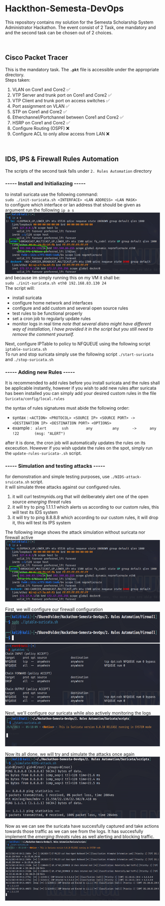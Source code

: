 # Hackthon-Semesta-DevOps
This repository contains my solution for the Semesta Scholarship System Administrator Hackathon. The event consist of 2 Task, one mandatory and and the second task can be chosen out of 2 choices.  
    
<br />    
    
## Cisco Packet Tracer   
This is the mandatory task. The **`.pkt`** file is accessible under the appropriate directory.    
Steps taken:      
1. VLAN on Core1 and Core2 ✅     
2. VTP Server and trunk port on Core1 and Core2 ✅       
3. VTP Client and trunk port on access switches ✅  
4. Port assignment on VLAN ✅   
5. STP on Core1 and Core2 ✅  
6. Etherchannel/Portchannel between Core1 and Core2 ✅     
7. HSRP on Core1 and Core2 ✅     
8. Configure Routing (OSPF) ❌      
9. Configure ACL to only allow access from LAN ❌    
        
<br />       
     
## IDS, IPS & Firewall Rules Automation    
The scripts of the second task falls under `2. Rules Automation` directory       
         
### ----- Install and Initialiazing   -----
to install suricata use the following command:    
`sudo ./init-suricata.sh <INTERFACE> <LAN ADDRESS> <LAN MASK>`              
to configure which interface or lan address that should be given as argument run the following `ip a s`     
<img src="https://github.com/HyggeHalcyon/Hackathon-Semesta-DevOps/blob/main/Assets/ipas.png" style="height: 200px; aspect-ratio: auto;"/>     
and because im simply running this on my VM it shall be:       
`sudo ./init-suricata.sh eth0 192.168.83.130 24`   
The script will:
- install suricata
- configure home network and interfaces
- configure and add custom and several open source rules
- test rules to be functional properly
- set a cron job to regularly update rules
- monitor logs in real time
*note that several distro might have different way of installation, I have provided it in the script but you still need to remove the comment yourself.*    

Next, configure IPTable to policy to NFQUEUE using the following script `iptable-suricata.sh`   
To run and stop suricata simply use the following script `./start-suricata` and `./stop-suricata.sh`  
    
### ----- Adding new Rules -----
It is recommended to add rules before you install suricata and the rules shall be applicable instantly, however if you wish to add new rules after suricata has been installed you can simply add your desired custom rules in the file `Suricata/config/local.rules`    

the syntax of rules signatures must abide the following order:            
- syntax   : `<ACTION> <PROTOCOL> <SOURCE IP> <SOURCE PORT> -> <DESTINATION IP> <DESTINATION PORT> <OPTIONS>`      
- example  : ` alert       ssh        any         any      ->      any                 !22       (msg: "ALERT")`    

after it is done, the cron job will automatically updates the rules on its excecution. However if you wish update the rules on the spot, simply run the  `update-rules-suricata-.sh` script.

### ----- Simulation and testing attacks -----
for demonstration and simple testing purposes, use `./NIDS-attack-sruicata.sh` script.   
it will simulate three attacks against our configured rules.    
1. it will curl testmynids.org that will deliberately alert one of the open source *emerging threat* rules    
2. it will try to ping 1.1.1.1 which alerts us according to our custom rules, this will test its IDS system    
3. it will try to ping 8.8.8.8 which according to our custom rules, it will drop it, this will test its IPS system

The following image shows the attack simulation without suricata nor firewall active     
<img src="https://github.com/HyggeHalcyon/Hackathon-Semesta-DevOps/blob/main/Assets/ipas.png" style="height: 200px; aspect-ratio: auto;"/> 
     
First, we will configure our firewall configuration     
<img src="https://github.com/HyggeHalcyon/Hackathon-Semesta-DevOps/blob/main/Assets/enable%20firewall%20config.png" alt="running firewall configuration script" style="height: 100px; aspect-ratio: auto;"/>    
<img src="https://github.com/HyggeHalcyon/Hackathon-Semesta-DevOps/blob/main/Assets/making%20sure%20firewall%20config.png" alt="making sure configuration is correct" style="height:200px; aspect-ratio: auto;"/>    
       
Next, we'll configure our suricata while also actively monitoring the logs     
<img src="https://github.com/HyggeHalcyon/Hackathon-Semesta-DevOps/blob/main/Assets/starting%20suricata.png" alt="starting suricata" style="height: 100px; aspect-ratio: auto;"/>    
       
Now its all done, we will try and simulate the attacks once again      
<img src="https://github.com/HyggeHalcyon/Hackathon-Semesta-DevOps/blob/main/Assets/simulating%20attack.png" alt="simulating attack" style="height: 200px; aspect-ratio: auto;"/>    
        
Now as we can see the suricata have succesfully captured and take actions towards those traffic as we can see from the logs. It has succesfully implement the *emerging threats* rules as well alerting and blocking traffic.      
<img src="https://github.com/HyggeHalcyon/Hackathon-Semesta-DevOps/blob/main/Assets/suricata%20working%20.png" alt="simulating attack" style="height: 200px; aspect-ratio: auto;"/>    
